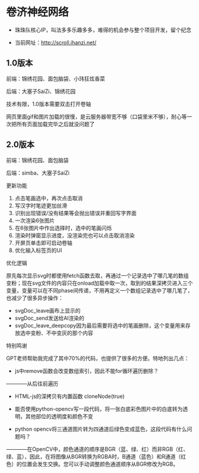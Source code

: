 # 卷济神经网络

* 珠珠队核心IP，叫法多多乐趣多多，难得的机会参与整个项目开发，留个纪念

* 当前网址：http://scroll.ihanzi.net/

## 1.0版本
前端：锦绣花园、面包脑袋、小玮狂炫香菜

后端：大塞子SaiZi、锦绣花园

技术有限，1.0版本需要双击打开卷轴

网页里面gif和图片加载的很慢，是云服务器带宽不够（口袋里米不够），耐心等一次把所有页面加载完毕之后就没问题了

## 2.0版本
前端：锦绣花园、面包脑袋

后端：simba、大塞子SaiZi

更新功能
1. 点击笔画选中，再次点击取消
2. 写汉字时笔迹更加丝滑
3. 识别出现错误/没有结果等会抛出错误并重回写字界面
4. 一次渲染6张图片
5. 在6张图片中作出选择时，选中的笔画闪烁
6. 渲染时弹窗显示进度，没渲染完也可以点击取消渲染
7. 开屏页单击即可启动卷轴
8. 优化输入标签页的UI

优化逻辑

原先每次显示svg时都使用fetch函数去取，再通过一个记录选中了哪几笔的数组变粉；现在svg文件的内容只在onload加载中取一次，取到的结果深拷贝进入三个变量，变量可以在不同phase间传递，不用再定义一个数组记录选中了哪几笔了，也减少了很多异步操作：
* svgDoc_leave画布上显示的
* svgDoc_send发送给AI渲染的
* svgDoc_leave_deepcopy因为最后需要将选中的笔画删除，这个变量用来存放选中变粉、不中变灰的那个内容

特别鸣谢

GPT老师帮助我完成了其中70%的代码，也提供了很多的方便。特地列出几点：
* js中remove函数会改变数组索引，因此不能for循环遍历删除？   

 ————从后往前遍历

* HTML-js的深拷贝有内置函数 cloneNode(true)

* 能否使用python-opencv写一段代码，将一张白底彩色图片中的白底转为透明，其他部位的透明度和颜色不变

* python opencv将三通道图片转为四通道后绿色变成蓝色，这段代码有什么问题吗？ 

————在OpenCV中，颜色通道的顺序是BGR（蓝、绿、红）而非RGB（红、绿、蓝），因此，在将图像从BGR转换为RGBA时，B通道（蓝色）和R通道（红色）的位置会发生交换。您可以手动调整颜色通道顺序从BGR修改为RGB。